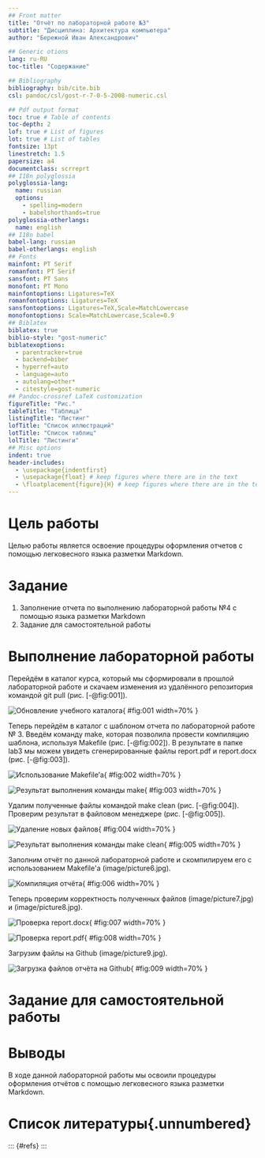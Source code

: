 ```yaml
---
## Front matter
title: "Отчёт по лабораторной работе №3"
subtitle: "Дисциплина: Архитектура компьютера"
author: "Бережной Иван Александрович"

## Generic otions
lang: ru-RU
toc-title: "Содержание"

## Bibliography
bibliography: bib/cite.bib
csl: pandoc/csl/gost-r-7-0-5-2008-numeric.csl

## Pdf output format
toc: true # Table of contents
toc-depth: 2
lof: true # List of figures
lot: true # List of tables
fontsize: 13pt
linestretch: 1.5
papersize: a4
documentclass: scrreprt
## I18n polyglossia
polyglossia-lang:
  name: russian
  options:
	- spelling=modern
	- babelshorthands=true
polyglossia-otherlangs:
  name: english
## I18n babel
babel-lang: russian
babel-otherlangs: english
## Fonts
mainfont: PT Serif
romanfont: PT Serif
sansfont: PT Sans
monofont: PT Mono
mainfontoptions: Ligatures=TeX
romanfontoptions: Ligatures=TeX
sansfontoptions: Ligatures=TeX,Scale=MatchLowercase
monofontoptions: Scale=MatchLowercase,Scale=0.9
## Biblatex
biblatex: true
biblio-style: "gost-numeric"
biblatexoptions:
  - parentracker=true
  - backend=biber
  - hyperref=auto
  - language=auto
  - autolang=other*
  - citestyle=gost-numeric
## Pandoc-crossref LaTeX customization
figureTitle: "Рис."
tableTitle: "Таблица"
listingTitle: "Листинг"
lofTitle: "Список иллюстраций"
lotTitle: "Список таблиц"
lolTitle: "Листинги"
## Misc options
indent: true
header-includes:
  - \usepackage{indentfirst}
  - \usepackage{float} # keep figures where there are in the text
  - \floatplacement{figure}{H} # keep figures where there are in the text
---
```


# Цель работы

Целью работы является освоение процедуры оформления отчетов с помощью легковесного языка разметки Markdown.

# Задание

1. Заполнение отчета по выполнению лабораторной работы №4 с помощью языка разметки Markdown
2. Задание для самостоятельной работы

# Выполнение лабораторной работы

Перейдём в каталог курса, который мы сформировали в прошлой лабораторной работе и скачаем изменения из удалённого репозитория командой git pull (рис. [-@fig:001]).

![Обновление учебного каталога](image/picture1.jpg){ #fig:001 width=70% }

Теперь перейдём в каталог с шаблоном отчета по лабораторной работе № 3. Введём команду make, которая позволила провести компиляцию шаблона, используя Makefile (рис. [-@fig:002]). В результате в папке lab3 мы можем увидеть сгенерированные файлы report.pdf и report.docx (рис. [-@fig:003]).

![Использование Makefile’а](image/picture2.jpg){ #fig:002 width=70% }

![Результат выполнения команды make](image/picture3.jpg){ #fig:003 width=70% }
 
Удалим полученные файлы командой make clean (рис. [-@fig:004]). Проверим результат в файловом менеджере (рис. [-@fig:005]). 

![Удаление новых файлов](image/picture4.jpg){ #fig:004 width=70% }

![Результат выполнения команды make clean](image/picture5.jpg){ #fig:005 width=70% }

Заполним отчёт по данной лабораторной работе и скомпилируем его с использованием Makefile'а (image/picture6.jpg).

![Компиляция отчёта](image/picture6.jpg){ #fig:006 width=70% }

Теперь проверим корректность полученных файлов (image/picture7.jpg) и (image/picture8.jpg).

![Проверка report.docx](image/picture7.jpg){ #fig:007 width=70% }

![Проверка report.pdf](image/picture8.jpg){ #fig:008 width=70% }

Загрузим файлы на Github (image/picture9.jpg).

![Загрузка файлов отчёта на Github](image/picture9.jpg){ #fig:009 width=70% }

# Задание для самостоятельной работы




# Выводы

В ходе данной лабораторной работы мы освоили процедуры оформления отчётов с помощью легковесного языка разметки Markdown.

# Список литературы{.unnumbered}

::: {#refs}
:::
